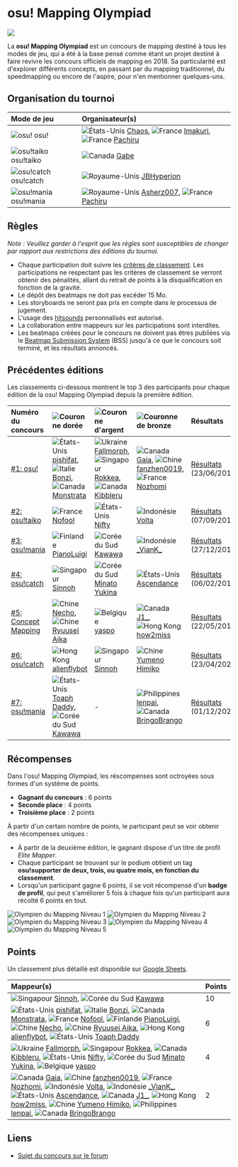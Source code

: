 # osu! Mapping Olympiad

![](https://osu.ppy.sh/wiki/shared/news/banners/osu_mapping_olympiad.jpg)

La **osu! Mapping Olympiad** est un concours de mapping destiné à tous les modes de jeu, qui a été à la base pensé comme étant un projet destiné à faire revivre les concours officiels de mapping en 2018. Sa particularité est d'explorer différents concepts, en passant par du mapping traditionnel, du speedmapping ou encore de l'aspire, pour n'en mentionner quelques-uns.

## Organisation du tournoi

| Mode de jeu | Organisateur(s) |
| :-- | :-- |
| ![osu!](/wiki/shared/mode/osu.png) osu! | ![][flag_US] [Chaos](https://osu.ppy.sh/users/2628870), ![][flag_FR] [Imakuri](https://osu.ppy.sh/users/6100837), ![][flag_FR] [Pachiru](https://osu.ppy.sh/users/2850983) |
| ![osu!taiko](/wiki/shared/mode/taiko.png) osu!taiko | ![][flag_CA] [Gabe](https://osu.ppy.sh/users/654108) |
| ![osu!catch](/wiki/shared/mode/catch.png) osu!catch | ![][flag_GB] [JBHyperion](https://osu.ppy.sh/users/4879508) |
| ![osu!mania](/wiki/shared/mode/mania.png) osu!mania | ![][flag_GB] [Asherz007](https://osu.ppy.sh/users/9014047), ![][flag_FR] [Pachiru](https://osu.ppy.sh/users/2850983) |

## Règles

*Note : Veuillez garder à l'esprit que les règles sont susceptibles de changer par rapport aux restrictions des éditions du tournoi.*

- Chaque participation doit suivre les [critères de classement](/wiki/Ranking_Criteria). Les participations ne respectant pas les critères de classement se verront obtenir des pénalités, allant du retrait de points à la disqualification en fonction de la gravité.
- Le dépôt des beatmaps ne doit pas excéder 15 Mo.
- Les storyboards ne seront pas pris en compte dans le processus de jugement.
- L'usage des [hitsounds](/wiki/Beatmapping/Hitsound) personnalisés est autorisé.
- La collaboration entre mappeurs sur les participations sont interdites. 
- Les beatmaps créées pour le concours ne doivent pas êtres publiées via le [Beatmap Submission System](/wiki/Submission) (BSS) jusqu'à ce que le concours soit terminé, et les résultats annoncés.

## Précédentes éditions

Les classements ci-dessous montrent le top 3 des participants pour chaque édition de la osu! Mapping Olympiad depuis la première édition.

| Numéro du concours | ![Couronne dorée](/wiki/shared/crown-gold.png "Première place") | ![Couronne d'argent](/wiki/shared/crown-silver.png "Seconde place") | ![Couronne de bronze](/wiki/shared/crown-bronze.png "Troisième place") | Résultats |
| :-- | :-- | :-- | :-- | :-- |
| [\#1: osu!](https://osu.ppy.sh/community/contests/63) | ![][flag_US] [pishifat](https://osu.ppy.sh/users/3178418), ![][flag_IT] [Bonzi](https://osu.ppy.sh/users/1313969), ![][flag_CA] [Monstrata](https://osu.ppy.sh/users/2706438) | ![][flag_UA] [Fallmorph](https://osu.ppy.sh/users/5720389), ![][flag_SG] [Rokkea](https://osu.ppy.sh/users/2500099), ![][flag_CA] [Kibbleru](https://osu.ppy.sh/users/3193504) | ![][flag_CA] [Gaia](https://osu.ppy.sh/users/2683648), ![][flag_CN] [fanzhen0019](https://osu.ppy.sh/users/418699), ![][flag_FR] [Nozhomi](https://osu.ppy.sh/users/2716981) | [Résultats](https://osu.ppy.sh/home/news/2018-06-23-osu-mapping-olympiad-1-results) (23/06/2018) |
| [\#2: osu!taiko](https://osu.ppy.sh/community/contests/65) | ![][flag_FR] [Nofool](https://osu.ppy.sh/users/672430) | ![][flag_US] [Nifty](https://osu.ppy.sh/users/4956097) | ![][flag_ID] [Volta](https://osu.ppy.sh/users/4154071) | [Résultats](https://osu.ppy.sh/home/news/2019-09-07-osu!taiko-mapping-olympiad-2-results) (07/09/2019) |
| [\#3: osu!mania](https://osu.ppy.sh/community/contests/67) | ![][flag_FI] [PianoLuigi](https://osu.ppy.sh/users/9665915) | ![][flag_KR] [Kawawa](https://osu.ppy.sh/users/4647754) | ![][flag_ID] [\_VianK\_](https://osu.ppy.sh/users/6889055) | [Résultats](https://osu.ppy.sh/home/news/2019-12-27-osu-mapping-olympiad-3-results) (27/12/2019) |
| [\#4: osu!catch](https://osu.ppy.sh/community/contests/69) | ![][flag_SG] [Sinnoh](https://osu.ppy.sh/users/4236057) | ![][flag_KR] [Minato Yukina](https://osu.ppy.sh/users/4647754) | ![][flag_US] [Ascendance](https://osu.ppy.sh/users/2931883) | [Résultats](https://osu.ppy.sh/home/news/2019-02-06-osu-mapping-olympiad-4-results) (06/02/2019) |
| [\#5: Concept Mapping](https://osu.ppy.sh/community/contests/72) | ![][flag_CN] [Necho](https://osu.ppy.sh/users/4086593),![][flag_CN] [Ryuusei Aika](https://osu.ppy.sh/users/7777875) | ![][flag_BE] [yaspo](https://osu.ppy.sh/users/4945926) | ![][flag_CA] [J1\_](https://osu.ppy.sh/users/5918561), ![][flag_HK] [how2miss](https://osu.ppy.sh/users/4477199) | [Résultats](https://osu.ppy.sh/home/news/2019-05-22-osu-mapping-olympiad-5-results) (22/05/2019) |
| [\#6: osu!catch](https://osu.ppy.sh/community/contests/96) | ![][flag_HK] [alienflybot](https://osu.ppy.sh/users/636114) | ![][flag_SG] [Sinnoh](https://osu.ppy.sh/users/4236057) | ![][flag_CN] [Yumeno Himiko](https://osu.ppy.sh/users/1806962) | [Résultats](https://osu.ppy.sh/home/news/2020-04-23-osu-mapping-olympiad-6-results) (23/04/2020) |
| [\#7: osu!mania](https://osu.ppy.sh/community/contests/108) | ![][flag_US] [Toaph Daddy](https://osu.ppy.sh/users/7616811), ![][flag_KR] [Kawawa](https://osu.ppy.sh/users/4647754) | - | ![][flag_PH] [lenpai](https://osu.ppy.sh/users/5314573), ![][flag_CA] [BringoBrango](https://osu.ppy.sh/users/10274043) | [Résultats](https://osu.ppy.sh/home/news/2020-12-01-osu-mapping-olympiad-7-concludes) (01/12/2020) |

## Récompenses

Dans l'osu! Mapping Olympiad, les réscompenses sont octroyées sous formes d'un système de points.

- **Gagnant du concours** : 6 points
- **Seconde place** : 4 points
- **Troisième place** : 2 points

À partir d'un certain nombre de points, le participant peut se voir obtenir des récompenses uniques :

- À partir de la deuxième édition, le gagnant dispose d'un titre de profil *Elite Mapper*.
- Chaque participant se trouvant sur le podium obtient un tag **osu!supporter de deux, trois, ou quatre mois, en fonction du classement**.
- Lorsqu'un participant gagne 6 points, il se voit récompensé d'un **badge de profil**, qui peut s'améliorer 5 fois à chaque fois qu'un participant aura récolté 6 points en tout.

![](https://assets.ppy.sh/profile-badges/olympiad-1star-b.jpg "Olympien du Mapping Niveau 1") ![](https://assets.ppy.sh/profile-badges/olympiad-2star.jpg "Olympien du Mapping Niveau 2") ![](https://assets.ppy.sh/profile-badges/olympiad-3star.jpg "Olympien du Mapping Niveau 3") ![](https://assets.ppy.sh/profile-badges/olympiad-4star.jpg "Olympien du Mapping Niveau 4") ![](https://assets.ppy.sh/profile-badges/olympiad-5star.jpg "Olympien du Mapping Niveau 5")

## Points

Un classement plus détaillé est disponible sur [Google Sheets](https://docs.google.com/spreadsheets/d/1_gIDJwTOgIhGr2h4069-r1C-2GHuV--5wtwPywzYsz8/edit?usp=sharing).

| Mappeur(s) | Points |
| :-- | :-- |
| ![][flag_SG] [Sinnoh](https://osu.ppy.sh/users/4236057), ![][flag_KR] [Kawawa](https://osu.ppy.sh/users/4647754) | 10 |
| ![][flag_US] [pishifat](https://osu.ppy.sh/users/3178418), ![][flag_IT] [Bonzi](https://osu.ppy.sh/users/1313969), ![][flag_CA] [Monstrata](https://osu.ppy.sh/users/2706438), ![][flag_FR] [Nofool](https://osu.ppy.sh/users/672430), ![][flag_FI] [PianoLuigi](https://osu.ppy.sh/users/9665915), ![][flag_CN] [Necho](https://osu.ppy.sh/users/4086593), ![][flag_CN] [Ryuusei Aika](https://osu.ppy.sh/users/7777875), ![][flag_HK] [alienflybot](https://osu.ppy.sh/users/636114), ![][flag_US] [Toaph Daddy](https://osu.ppy.sh/users/7616811) | 6 |
| ![][flag_UA] [Fallmorph](https://osu.ppy.sh/users/5720389), ![][flag_SG] [Rokkea](https://osu.ppy.sh/users/2500099), ![][flag_CA] [Kibbleru](https://osu.ppy.sh/users/3193504), ![][flag_US] [Nifty](https://osu.ppy.sh/users/4956097), ![][flag_KR] [Minato Yukina](https://osu.ppy.sh/users/531253), ![][flag_BE] [yaspo](https://osu.ppy.sh/users/4945926) | 4 |
| ![][flag_CA] [Gaia](https://osu.ppy.sh/users/2683648), ![][flag_CN] [fanzhen0019](https://osu.ppy.sh/users/418699), ![][flag_FR] [Nozhomi](https://osu.ppy.sh/users/2716981), ![][flag_ID] [Volta](https://osu.ppy.sh/users/4154071), ![][flag_ID] [\_VianK\_](https://osu.ppy.sh/users/6889055), ![][flag_US] [Ascendance](https://osu.ppy.sh/users/2931883), ![][flag_CA] [J1\_](https://osu.ppy.sh/users/5918561), ![][flag_HK] [how2miss](https://osu.ppy.sh/users/4477199), ![][flag_CN] [Yumeno Himiko](https://osu.ppy.sh/users/1806962), ![][flag_PH] [lenpai](https://osu.ppy.sh/users/5314573), ![][flag_CA] [BringoBrango](https://osu.ppy.sh/users/10274043) | 2 |

## Liens

- [Sujet du concours sur le forum](https://osu.ppy.sh/community/forums/topics/822857)

[flag_BE]: /wiki/shared/flag/BE.gif "Belgique"
[flag_CA]: /wiki/shared/flag/CA.gif "Canada"
[flag_CN]: /wiki/shared/flag/CN.gif "Chine"
[flag_FI]: /wiki/shared/flag/FI.gif "Finlande"
[flag_FR]: /wiki/shared/flag/FR.gif "France"
[flag_GB]: /wiki/shared/flag/GB.gif "Royaume-Unis"
[flag_HK]: /wiki/shared/flag/HK.gif "Hong Kong"
[flag_ID]: /wiki/shared/flag/ID.gif "Indonésie"
[flag_IT]: /wiki/shared/flag/IT.gif "Italie"
[flag_KR]: /wiki/shared/flag/KR.gif "Corée du Sud"
[flag_PH]: /wiki/shared/flag/PH.gif "Philippines"
[flag_SG]: /wiki/shared/flag/SG.gif "Singapour"
[flag_UA]: /wiki/shared/flag/UA.gif "Ukraine"
[flag_US]: /wiki/shared/flag/US.gif "États-Unis"
